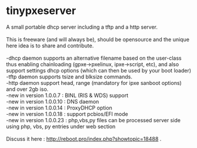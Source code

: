 # tinypxeserver

 A small portable dhcp server including a tftp and a http server. </br>
</br>
This is freeware (and will always be), should be opensource and the unique here idea is to share and contribute.</br>
</br>
-dhcp daemon supports an alternative filename based on the user-class thus enabling chainloading (gpxe->pxelinux, ipxe->script, etc), and also support settings dhcp options (which can then be used by your boot loader)</br>
-tftp daemon supports tsize and blksize commands.</br>
-http daemon support head, range (mandatory for ipxe sanboot options) and over 2gb iso.</br>
-new in version 1.0.0.7 : BINL (RIS & WDS) support</br>
-new in version 1.0.0.10 : DNS daemon</br>
-new in version 1.0.0.14 : ProxyDHCP option</br>
-new in version 1.0.0.18 : support pcbios/EFI mode</br>
-new in version 1.0.0.23 : php,vbs,py files can be processed server side using php, vbs, py entries under web section</br>
</br>
Discuss it here : http://reboot.pro/index.php?showtopic=18488 .</br>

